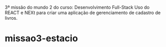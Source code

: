 3ª missão do mundo 2 do curso: Desenvolvimento Full-Stack
Uso do REACT e NEXt para criar uma aplicação de gerenciamento de cadastro de livros.
# missao3-estacio
